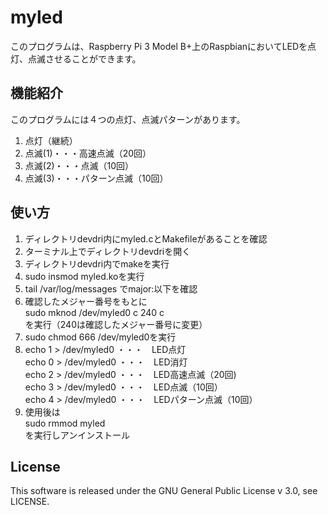 # myled
このプログラムは、Raspberry Pi 3 Model B+上のRaspbianにおいてLEDを点灯、点滅させることができます。  
## 機能紹介  
このプログラムには４つの点灯、点滅パターンがあります。  
1. 点灯（継続）  
2. 点滅(1)・・・高速点滅（20回）  
3. 点滅(2)・・・点滅（10回）  
4. 点滅(3)・・・パターン点滅（10回）  
## 使い方  
1. ディレクトリdevdri内にmyled.cとMakefileがあることを確認  
2. ターミナル上でディレクトリdevdriを開く  
3. ディレクトリdevdri内でmakeを実行  
4. sudo insmod myled.koを実行  
5. tail /var/log/messages でmajor:以下を確認  
6. 確認したメジャー番号をもとに  
   sudo mknod /dev/myled0 c 240 c  
   を実行（240は確認したメジャー番号に変更）  
7. sudo chmod 666 /dev/myled0を実行  
8. echo 1 > /dev/myled0 ・・・　LED点灯  
   echo 0 > /dev/myled0 ・・・　LED消灯  
   echo 2 > /dev/myled0 ・・・　LED高速点滅（20回)  
   echo 3 > /dev/myled0 ・・・　LED点滅（10回）  
   echo 4 > /dev/myled0 ・・・　LEDパターン点滅（10回）  
9. 使用後は  
   sudo rmmod myled  
   を実行しアンインストール
## License  
This software is released under the GNU General Public License v 3.0, see LICENSE.
